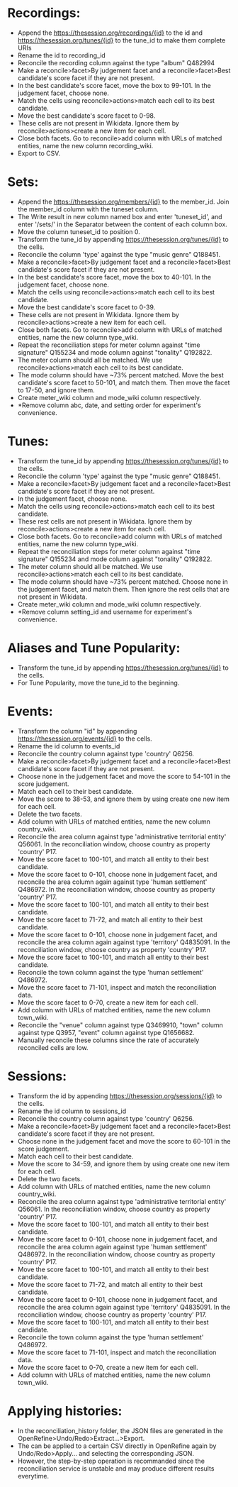 # Recordings:
-   Append the https://thesession.org/recordings/{id} to the id and https://thesession.org/tunes/{id} to the tune_id to make them complete URIs
-   Rename the id to recording_id
-   Reconcile the recording column against the type "album" Q482994
-   Make a reconcile>facet>By judgement facet and a reconcile>facet>Best candidate's score facet if they are not present.
-   In the best candidate's score facet, move the box to 99-101. In the judgement facet, choose none.
-   Match the cells using reconcile>actions>match each cell to its best candidate.
-   Move the best candidate's score facet to 0-98.
-   These cells are not present in Wikidata. Ignore them by reconcile>actions>create a new item for each cell.
-   Close both facets. Go to reconcile>add column with URLs of matched entities, name the new column recording_wiki.
-   Export to CSV.

# Sets:
-   Append the https://thesession.org/members/{id} to the member_id. Join the member_id column with the tuneset column. 
-   The Write result in new column named box and enter 'tuneset_id', and enter '/sets/' in the Separator between the content of each column box.
-   Move the column tuneset_id to position 0.
-   Transform the tune_id by appending https://thesession.org/tunes/{id} to the cells.
-   Reconcile the column 'type' against the type "music genre" Q188451.
-   Make a reconcile>facet>By judgement facet and a reconcile>facet>Best candidate's score facet if they are not present.
-   In the best candidate's score facet, move the box to 40-101. In the judgement facet, choose none.
-   Match the cells using reconcile>actions>match each cell to its best candidate.
-   Move the best candidate's score facet to 0-39.
-   These cells are not present in Wikidata. Ignore them by reconcile>actions>create a new item for each cell.
-   Close both facets. Go to reconcile>add column with URLs of matched entities, name the new column type_wiki.
-   Repeat the reconciliation steps for meter column against "time signature" Q155234 and mode column against "tonality" Q192822. 
-   The meter column should all be matched. We use reconcile>actions>match each cell to its best candidate.
-   The mode column should have ~73% percent matched. Move the best candidate's score facet to 50-101, and match them. Then move the facet to 17-50, and ignore them.
-   Create meter_wiki column and mode_wiki column respectively.
-   *Remove column abc, date, and setting order for experiment's convenience.

# Tunes:
-   Transform the tune_id by appending https://thesession.org/tunes/{id} to the cells.
-   Reconcile the column 'type' against the type "music genre" Q188451.
-   Make a reconcile>facet>By judgement facet and a reconcile>facet>Best candidate's score facet if they are not present.
-   In the judgement facet, choose none.
-   Match the cells using reconcile>actions>match each cell to its best candidate.
-   These rest cells are not present in Wikidata. Ignore them by reconcile>actions>create a new item for each cell.
-   Close both facets. Go to reconcile>add column with URLs of matched entities, name the new column type_wiki.
-   Repeat the reconciliation steps for meter column against "time signature" Q155234 and mode column against "tonality" Q192822. 
-   The meter column should all be matched. We use reconcile>actions>match each cell to its best candidate.
-   The mode column should have ~73% percent matched. Choose none in the judgement facet, and match them. Then ignore the rest cells that are not present in Wikidata.
-   Create meter_wiki column and mode_wiki column respectively.
-   *Remove column setting_id and username for experiment's convenience.

# Aliases and Tune Popularity:
-   Transform the tune_id by appending https://thesession.org/tunes/{id} to the cells.
-   For Tune Popularity, move the tune_id to the beginning.

# Events:
-   Transform the column "id" by appending https://thesession.org/events/{id} to the cells.
-   Rename the id column to events_id
-   Reconcile the country column against type 'country' Q6256.
-   Make a reconcile>facet>By judgement facet and a reconcile>facet>Best candidate's score facet if they are not present.
-   Choose none in the judgement facet and move the score to 54-101 in the score judgement.
-   Match each cell to their best candidate.
-   Move the score to 38-53, and ignore them by using create one new item for each cell.
-   Delete the two facets.
-   Add column with URLs of matched entities, name the new column country_wiki.
-   Reconcile the area column against type 'administrative territorial entity' Q56061. In the reconciliation window, choose country as property 'country' P17.
-   Move the score facet to 100-101, and match all entity to their best candidate.
-   Move the score facet to 0-101, choose none in judgement facet, and reconcile the area column again against type 'human settlement' Q486972. In the reconciliation window, choose country as property 'country' P17.
-   Move the score facet to 100-101, and match all entity to their best candidate.
-   Move the score facet to 71-72, and match all entity to their best candidate.
-   Move the score facet to 0-101, choose none in judgement facet, and reconcile the area column again against type 'territory' Q4835091. In the reconciliation window, choose country as property 'country' P17.
-   Move the score facet to 100-101, and match all entity to their best candidate.
-   Reconcile the town column against the type 'human settlement' Q486972. 
-   Move the score facet to 71-101, inspect and match the reconciliation data.
-   Move the score facet to 0-70, create a new item for each cell.
-   Add column with URLs of matched entities, name the new column town_wiki.
-   Reconcile the "venue" column against type Q3469910, "town" column against type Q3957, "event" column against type Q1656682.
-   Manually reconcile these columns since the rate of accurately reconciled cells are low.

# Sessions:
-   Transform the id by appending https://thesession.org/sessions/{id} to the cells.
-   Rename the id column to sessions_id
-   Reconcile the country column against type 'country' Q6256.
-   Make a reconcile>facet>By judgement facet and a reconcile>facet>Best candidate's score facet if they are not present.
-   Choose none in the judgement facet and move the score to 60-101 in the score judgement.
-   Match each cell to their best candidate.
-   Move the score to 34-59, and ignore them by using create one new item for each cell.
-   Delete the two facets.
-   Add column with URLs of matched entities, name the new column country_wiki.
-   Reconcile the area column against type 'administrative territorial entity' Q56061. In the reconciliation window, choose country as property 'country' P17.
-   Move the score facet to 100-101, and match all entity to their best candidate.
-   Move the score facet to 0-101, choose none in judgement facet, and reconcile the area column again against type 'human settlement' Q486972. In the reconciliation window, choose country as property 'country' P17.
-   Move the score facet to 100-101, and match all entity to their best candidate.
-   Move the score facet to 71-72, and match all entity to their best candidate.
-   Move the score facet to 0-101, choose none in judgement facet, and reconcile the area column again against type 'territory' Q4835091. In the reconciliation window, choose country as property 'country' P17.
-   Move the score facet to 100-101, and match all entity to their best candidate.
-   Reconcile the town column against the type 'human settlement' Q486972. 
-   Move the score facet to 71-101, inspect and match the reconciliation data.
-   Move the score facet to 0-70, create a new item for each cell.
-   Add column with URLs of matched entities, name the new column town_wiki.

# Applying histories:
-   In the reconciliation_history folder, the JSON files are generated in the OpenRefine>Undo/Redo>Extract...>Export.
-   The can be applied to a certain CSV directly in OpenRefine again by Undo/Redo>Apply... and selecting the corresponding JSON.
-   However, the step-by-step operation is recommanded since the reconciliation service is unstable and may produce different results everytime.
